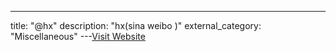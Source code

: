 ---
title: "@hx"
description: "hx(sina weibo )"
external_category: "Miscellaneous"
---[Visit Website](http://weibo.com/Hexajon)

